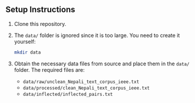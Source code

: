 ## Setup Instructions

1.  Clone this repository.

2.  The `data/` folder is ignored since it is too large. You need to create it yourself:
    ```bash
    mkdir data
    ```

3.  Obtain the necessary data files from source and place them in the `data/` folder.
    The required files are:
    - `data/raw/unclean_Nepali_text_corpus_ieee.txt`
    - `data/processed/clean_Nepali_text_corpus_ieee.txt`
    - `data/inflected/inflected_pairs.txt`